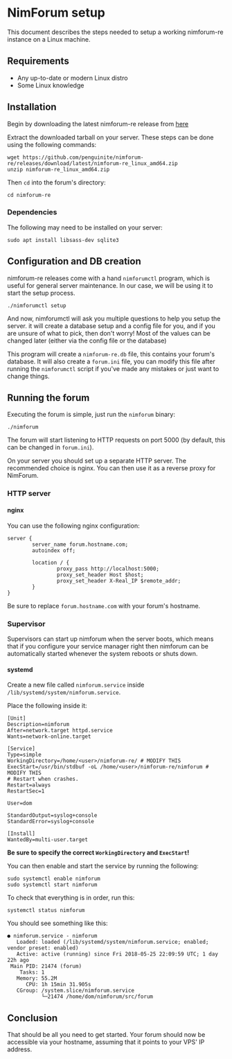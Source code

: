 # NimForum setup

This document describes the steps needed to setup a working nimforum-re instance on a Linux machine.

## Requirements

* Any up-to-date or modern Linux distro
* Some Linux knowledge

## Installation

Begin by downloading the latest nimforum-re release from [here](https://github.com/penguinite/nimforum-re/releases)

Extract the downloaded tarball on your server.
These steps can be done using the following commands:

```
wget https://github.com/penguinite/nimforum-re/releases/download/latest/nimforum-re_linux_amd64.zip
unzip nimforum-re_linux_amd64.zip
```

Then ``cd`` into the forum's directory:

```
cd nimforum-re
```

### Dependencies

The following may need to be installed on your server:

```
sudo apt install libsass-dev sqlite3
```

## Configuration and DB creation

nimforum-re releases come with a hand `nimforumctl` program, which is useful for general server maintenance.
In our case, we will be using it to start the setup process.

```
./nimforumctl setup
```

And now, nimforumctl will ask you multiple questions to help you setup the server.
it will create a database setup and a config file for you, and if you are unsure of what to pick, then don't worry!
Most of the values can be changed later (either via the config file or the database)

This program will create a `nimforum-re.db` file, this contains your forum's database.
It will also create a `forum.ini` file,
you can modify this file after running the `nimforumctl` script if you've made any mistakes or just want to change things.

## Running the forum

Executing the forum is simple, just run the ``nimforum`` binary:

```
./nimforum
```

The forum will start listening to HTTP requests on port 5000
(by default, this can be changed in ``forum.ini``).

On your server you should set up a separate HTTP server.
The recommended choice is nginx.
You can then use it as a reverse proxy for NimForum.

### HTTP server

#### nginx

You can use the following nginx configuration:

```
server {
        server_name forum.hostname.com;
        autoindex off;

        location / {
                proxy_pass http://localhost:5000;
                proxy_set_header Host $host;
                proxy_set_header X-Real_IP $remote_addr;
        }
}
```

Be sure to replace ``forum.hostname.com`` with your forum's hostname.

### Supervisor

Supervisors can start up nimforum when the server boots, which means that if you configure your service manager right then nimforum can be automatically started whenever the system reboots or shuts down.

#### systemd

Create a new file called ``nimforum.service`` inside ``/lib/systemd/system/nimforum.service``.

Place the following inside it:

```
[Unit]
Description=nimforum
After=network.target httpd.service
Wants=network-online.target

[Service]
Type=simple
WorkingDirectory=/home/<user>/nimforum-re/ # MODIFY THIS
ExecStart=/usr/bin/stdbuf -oL /home/<user>/nimforum-re/nimforum # MODIFY THIS
# Restart when crashes.
Restart=always
RestartSec=1

User=dom

StandardOutput=syslog+console
StandardError=syslog+console

[Install]
WantedBy=multi-user.target
```

**Be sure to specify the correct ``WorkingDirectory`` and ``ExecStart``!**

You can then enable and start the service by running the following:

```
sudo systemctl enable nimforum
sudo systemctl start nimforum
```

To check that everything is in order, run this:

```
systemctl status nimforum
```

You should see something like this:

```
● nimforum.service - nimforum
   Loaded: loaded (/lib/systemd/system/nimforum.service; enabled; vendor preset: enabled)
   Active: active (running) since Fri 2018-05-25 22:09:59 UTC; 1 day 22h ago
 Main PID: 21474 (forum)
    Tasks: 1
   Memory: 55.2M
      CPU: 1h 15min 31.905s
   CGroup: /system.slice/nimforum.service
           └─21474 /home/dom/nimforum/src/forum
```

## Conclusion

That should be all you need to get started. Your forum should now be accessible
via your hostname, assuming that it points to your VPS' IP address.